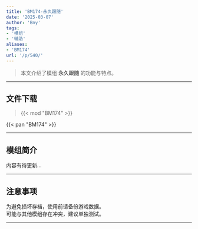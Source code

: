 ```yaml
---
title: 'BM174-永久跟随'
date: '2025-03-07'
author: 'Bny'
tags:
- '模组'
- '辅助'
aliases:
- 'BM174'
url: '/p/540/'
---
```


> 本文介绍了模组 **永久跟随** 的功能与特点。

---

## 文件下载  

> {{< mod "BM174" >}}  

{{< pan "BM174" >}}  

---

## 模组简介

>  
内容有待更新...  

---

## 注意事项

>  
为避免损坏存档，使用前请备份游戏数据。  
可能与其他模组存在冲突，建议单独测试。  

---

